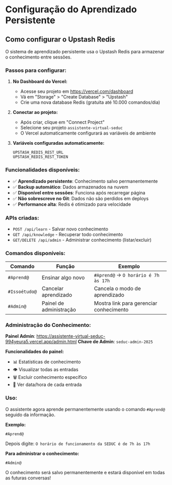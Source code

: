 # Configuração do Aprendizado Persistente

## Como configurar o Upstash Redis

O sistema de aprendizado persistente usa o Upstash Redis para armazenar o conhecimento entre sessões.

### Passos para configurar:

1. **No Dashboard do Vercel:**
   - Acesse seu projeto em https://vercel.com/dashboard
   - Vá em "Storage" > "Create Database" > "Upstash"
   - Crie uma nova database Redis (gratuita até 10.000 comandos/dia)

2. **Conectar ao projeto:**
   - Após criar, clique em "Connect Project"
   - Selecione seu projeto `assistente-virtual-seduc`
   - O Vercel automaticamente configurará as variáveis de ambiente

3. **Variáveis configuradas automaticamente:**
   ```
   UPSTASH_REDIS_REST_URL
   UPSTASH_REDIS_REST_TOKEN
   ```

### Funcionalidades disponíveis:

- ✅ **Aprendizado persistente**: Conhecimento salvo permanentemente
- ✅ **Backup automático**: Dados armazenados na nuvem
- ✅ **Disponível entre sessões**: Funciona após recarregar página
- ✅ **Não sobrescreve no Git**: Dados não são perdidos em deploys
- ✅ **Performance alta**: Redis é otimizado para velocidade

### APIs criadas:

- `POST /api/learn` - Salvar novo conhecimento
- `GET /api/knowledge` - Recuperar todo conhecimento
- `GET/DELETE /api/admin` - Administrar conhecimento (listar/excluir)

### Comandos disponíveis:

| Comando | Função | Exemplo |
|---------|---------|---------|
| `#Aprend@` | Ensinar algo novo | `#Aprend@` → `O horário é 7h às 17h` |
| `#Issoétudo@` | Cancelar aprendizado | Cancela o modo de aprendizado |
| `#Admin@` | Painel de administração | Mostra link para gerenciar conhecimento |

### Administração do Conhecimento:

**Painel Admin**: https://assistente-virtual-seduc-994yeura5.vercel.app/admin.html
**Chave de Admin**: `seduc-admin-2025`

**Funcionalidades do painel:**
- 📊 Estatísticas de conhecimento
- 👁️ Visualizar todas as entradas
- 🗑️ Excluir conhecimento específico
- 📅 Ver data/hora de cada entrada

### Uso:

O assistente agora aprende permanentemente usando o comando `#Aprend@` seguido da informação.

**Exemplo:**
```
#Aprend@
```
Depois digite: `O horário de funcionamento da SEDUC é de 7h às 17h`

**Para administrar o conhecimento:**
```
#Admin@
```

O conhecimento será salvo permanentemente e estará disponível em todas as futuras conversas!
